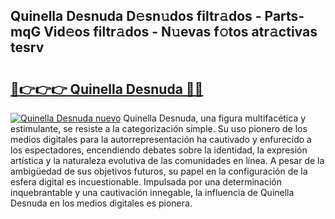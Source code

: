 ## Quinella Desnuda D𝚎sn𝚞dos filtr𝚊dos - Parts-mqG Vid𝚎os filtr𝚊dos - N𝚞evas f𝚘tos atr𝚊ctivas tesrv

# <h2><a href="http://mb2ho0.tromn.icu/?c=Quinella+Desnuda">🔗👉👉👉 Quinella Desnuda 🔗🔗</a></h2>

[![Quinella Desnuda nuevo](https://i.imgur.com/pEAQMta.gif)](http://mb2ho0.tromn.icu/?c=Quinella+Desnuda)
Quinella Desnuda, una figura multifacética y estimulante, se resiste a la categorización simple. Su uso pionero de los medios digitales para la autorrepresentación ha cautivado y enfurecido a los espectadores, encendiendo debates sobre la identidad, la expresión artística y la naturaleza evolutiva de las comunidades en línea. A pesar de la ambigüedad de sus objetivos futuros, su papel en la configuración de la esfera digital es incuestionable. Impulsada por una determinación inquebrantable y una cautivación innegable, la influencia de Quinella Desnuda en los medios digitales es pionera.

